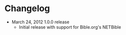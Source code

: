 # Changelog

* March 24, 2012 1.0.0 release
  * Initial release with support for Bible.org's NETBible
